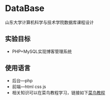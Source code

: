 # DataBase
山东大学计算机科学与技术学院数据库课程设计
## 实验目标
- PHP+MySQL实现博客管理系统
## 使用语言
- 后台—php
- 前端—html css js
- 相关知识可以在菜鸟教程学习，链接如下[菜鸟教程](https://www.runoob.com/)
